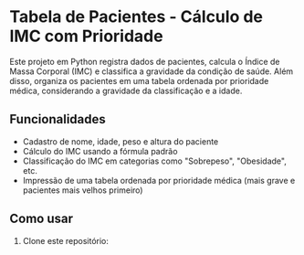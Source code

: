 # Tabela de Pacientes - Cálculo de IMC com Prioridade

Este projeto em Python registra dados de pacientes, calcula o Índice de Massa Corporal (IMC) e classifica a gravidade da condição de saúde. Além disso, organiza os pacientes em uma tabela ordenada por prioridade médica, considerando a gravidade da classificação e a idade.

## Funcionalidades

- Cadastro de nome, idade, peso e altura do paciente
- Cálculo do IMC usando a fórmula padrão
- Classificação do IMC em categorias como "Sobrepeso", "Obesidade", etc.
- Impressão de uma tabela ordenada por prioridade médica (mais grave e pacientes mais velhos primeiro)

## Como usar

1. Clone este repositório:
```bash

